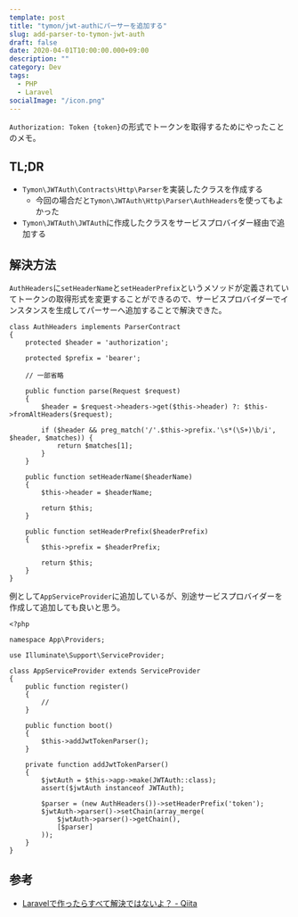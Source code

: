 ```yaml
---
template: post
title: "tymon/jwt-authにパーサーを追加する"
slug: add-parser-to-tymon-jwt-auth
draft: false
date: 2020-04-01T10:00:00.000+09:00
description: ""
category: Dev
tags:
  - PHP
  - Laravel
socialImage: "/icon.png"
---
```

`Authorization: Token {token}`の形式でトークンを取得するためにやったことのメモ。

## TL;DR

* `Tymon\JWTAuth\Contracts\Http\Parser`を実装したクラスを作成する
  * 今回の場合だと`Tymon\JWTAuth\Http\Parser\AuthHeaders`を使ってもよかった
* `Tymon\JWTAuth\JWTAuth`に作成したクラスをサービスプロバイダー経由で追加する

## 解決方法

`AuthHeaders`に`setHeaderName`と`setHeaderPrefix`というメソッドが定義されていてトークンの取得形式を変更することができるので、サービスプロバイダーでインスタンスを生成してパーサーへ追加することで解決できた。

```php:title=vendor/tymon/jwt-auth/src/Http/Parser/AuthHeaders.php
class AuthHeaders implements ParserContract
{
    protected $header = 'authorization';

    protected $prefix = 'bearer';

    // 一部省略

    public function parse(Request $request)
    {
        $header = $request->headers->get($this->header) ?: $this->fromAltHeaders($request);

        if ($header && preg_match('/'.$this->prefix.'\s*(\S+)\b/i', $header, $matches)) {
            return $matches[1];
        }
    }

    public function setHeaderName($headerName)
    {
        $this->header = $headerName;

        return $this;
    }

    public function setHeaderPrefix($headerPrefix)
    {
        $this->prefix = $headerPrefix;

        return $this;
    }
}
```

例として`AppServiceProvider`に追加しているが、別途サービスプロバイダーを作成して追加しても良いと思う。

```php:title=app/Providers/AppServiceProvider.php
<?php

namespace App\Providers;

use Illuminate\Support\ServiceProvider;

class AppServiceProvider extends ServiceProvider
{
    public function register()
    {
        //
    }

    public function boot()
    {
        $this->addJwtTokenParser();
    }

    private function addJwtTokenParser()
    {
        $jwtAuth = $this->app->make(JWTAuth::class);
        assert($jwtAuth instanceof JWTAuth);

        $parser = (new AuthHeaders())->setHeaderPrefix('token');
        $jwtAuth->parser()->setChain(array_merge(
            $jwtAuth->parser()->getChain(),
            [$parser]
        ));
    }
}
```

## 参考

* [Laravelで作ったらすべて解決ではないよ？ - Qiita](https://qiita.com/imunew/items/ff2b61eb62b5ac4ffac7#tymonjwt-auth)